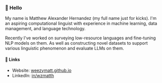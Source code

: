 ### 👋 Hello

My name is Matthew Alexander Hernandez (my full name just for kicks). I'm an aspiring computational linguist with experience in machine learning, data management, and language technology. 

Recently I've worked on surveying low-resource languages and fine-tuning NLP models on them. As well as constructing novel datasets to support various linguistic phenomenon and evaluate LLMs on them.

<!--
- 🌱 I’m currently learning about ontologies & taxonomies, machine translation, and MLOps
- 👨🏽‍💻 I’m currently contributing to open-source software and responding to discussions (helps prevent skills from being rusty!)
- 📖 I'm also translating various code documentation into Spanish
- Stay healthy🍎, keep running🏃‍♂️, and build some LEGO 🏗️🧱
-->

####  🔗 Links
  - Website: [weezymatt.github.io](https://weezymatt.github.io/)
  - LinkedIn: [in/wzmatth](https://www.linkedin.com/in/wzmatth/)
<!--
**weezymatt/weezymatt** is a ✨ _special_ ✨ repository because its `README.md` (this file) appears on your GitHub profile.

Here are some ideas to get you started:

- 🔭 I’m currently working on ...
- 🌱 I’m currently learning ...
- 👯 I’m looking to collaborate on ...
- 🤔 I’m looking for help with ...
- 💬 Ask me about ...
- 📫 How to reach me: ...
- 😄 Pronouns: ...
- ⚡ Fun fact: ...
-->

